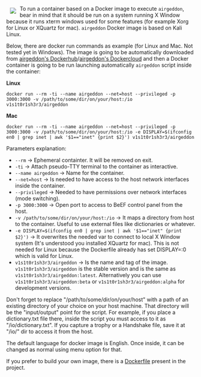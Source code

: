 <a href="LICENSE.md"><img src="https://raw.githubusercontent.com/v1s1t0r1sh3r3/airgeddon/docker/imgs/banners/airgeddon_docker.png" align="left" hspace="10" vspace="6"></a>
To run a container based on a Docker image to execute `airgeddon`, bear in mind that it should be run on a system running X Window because it runs xterm windows used for some features (for example Xorg for Linux or XQuartz for mac). `airgeddon` Docker image is based on Kali Linux.

Below, there are docker run commands as example (for Linux and Mac. Not tested yet in Windows). The image is going to be automatically downloaded from [airgeddon's Dockerhub]/[airgeddon's Dockercloud] and then a Docker container is going to be run launching automatically `airgeddon` script inside the container:

**Linux**
```
docker run --rm -ti --name airgeddon --net=host --privileged -p 3000:3000 -v /path/to/some/dir/on/your/host:/io v1s1t0r1sh3r3/airgeddon
```

**Mac**
```
docker run --rm -ti --name airgeddon --net=host --privileged -p 3000:3000 -v /path/to/some/dir/on/your/host:/io -e DISPLAY=$(ifconfig en0 | grep inet | awk '$1=="inet" {print $2}') v1s1t0r1sh3r3/airgeddon
```

Parameters explanation:

 - `--rm` -> Ephemeral containter. It will be removed on exit.
 - `-ti` -> Attach pseudo-TTY terminal to the container as interactive.
 - `--name airgeddon` -> Name for the container.
 - `--net=host` -> Is needed to have access to the host network interfaces inside the container.
 - `--privileged` -> Needed to have permissions over network interfaces (mode switching).
 - `-p 3000:3000` -> Open port to access to BeEF control panel from the host.
 - `-v /path/to/some/dir/on/your/host:/io` -> It maps a directory from host to the container. Useful to use external files like dictionaries or whatever.
 - `-e DISPLAY=$(ifconfig en0 | grep inet | awk '$1=="inet" {print $2}')` -> It overwrites the needed var to connect to local X Window system (It's understood you installed XQuartz for mac). This is not needed for Linux because the Dockerfile already has set DISPLAY=:0 which is valid for Linux.
 - `v1s1t0r1sh3r3/airgeddon` -> Is the name and tag of the image. `v1s1t0r1sh3r3/airgeddon` is the stable version and is the same as `v1s1t0r1sh3r3/airgeddon:latest`. Alternatively you can use `v1s1t0r1sh3r3/airgeddon:beta` or `v1s1t0r1sh3r3/airgeddon:alpha` for development versions.



Don't forget to replace "/path/to/some/dir/on/your/host" with a path of an existing directory of your choice on your host machine. That directory will be the "input/output" point for the script. For example, if you place a dictionary.txt file there, inside the script you must access to it as "/io/dictionary.txt". If you capture a trophy or a Handshake file, save it at "/io/" dir to access it from the host.

The default language for docker image is English. Once inside, it can be changed as normal using menu option for that.

If you prefer to build your own image, there is a [Dockerfile] present in the project.

[airgeddon's Dockerhub]: https://hub.docker.com/r/v1s1t0r1sh3r3/airgeddon/
[airgeddon's Dockercloud]: https://cloud.docker.com/app/v1s1t0r1sh3r3/repository/docker/v1s1t0r1sh3r3/airgeddon/general
[Dockerfile]: https://github.com/v1s1t0r1sh3r3/airgeddon/blob/docker/docker/Dockerfile